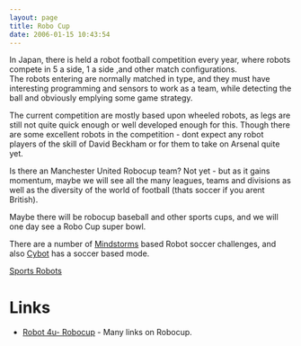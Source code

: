 ```yaml
---
layout: page
title: Robo Cup
date: 2006-01-15 10:43:54
---
```

<p>In Japan, there is held a robot football competition every year, where robots compete in 5 a side, 1 a side ,and other match configurations.
<br/>The robots entering are normally matched in type, and they must have interesting programming and sensors to work as a team, while detecting the ball and obviously emplying some game strategy.
</p>
<p>The current competition are mostly based upon wheeled robots, as legs are still not quite quick enough or well developed enough for this. Though there are some excellent robots in the competition - dont expect any robot players of the skill of David Beckham or for them to take on Arsenal quite yet.
</p>
<p>Is there an Manchester United Robocup team? Not yet - but as it gains momentum, maybe we will see all the many leagues, teams and divisions as well as the diversity of the world of football (thats soccer if you arent British).
</p>
<p>Maybe there will be robocup baseball and other sports cups, and we will one day see a Robo Cup super bowl.
</p>
<p>There are a number of <a class="wiki" href="/wiki/mindstorms.html" title="A Robotic construction toy system from Lego">Mindstorms</a> based Robot soccer challenges, and also <a class="wiki" href="/wiki/cybot.html" title="Cybot">Cybot</a> has a soccer based mode.
</p>
<p><a class="wiki" href="/wiki/sports_robots.html" title="Sports Robots">Sports Robots</a>
</p>
<h1  id="Links">Links</h1>
<ul><li> <a  href="http://www.robot-4u.com/robocup/" rel="external" target="_blank">Robot 4u- Robocup</a> - Many links on Robocup.
</li></ul>